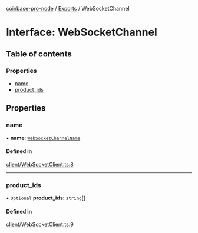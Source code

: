 [coinbase-pro-node](../README.md) / [Exports](../modules.md) / WebSocketChannel

# Interface: WebSocketChannel

## Table of contents

### Properties

- [name](WebSocketChannel.md#name)
- [product_ids](WebSocketChannel.md#product_ids)

## Properties

### name

• **name**: [`WebSocketChannelName`](../enums/WebSocketChannelName.md)

#### Defined in

[client/WebSocketClient.ts:8](https://github.com/bennycode/coinbase-pro-node/blob/01e6d53/src/client/WebSocketClient.ts#L8)

---

### product_ids

• `Optional` **product_ids**: `string`[]

#### Defined in

[client/WebSocketClient.ts:9](https://github.com/bennycode/coinbase-pro-node/blob/01e6d53/src/client/WebSocketClient.ts#L9)
